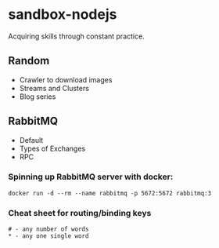 # sandbox-nodejs

Acquiring skills through constant practice.

## Random

- Crawler to download images
- Streams and Clusters
- Blog series

## RabbitMQ
- Default
- Types of Exchanges
- RPC

### Spinning up RabbitMQ server with docker:

```
docker run -d --rm --name rabbitmq -p 5672:5672 rabbitmq:3
```
### Cheat sheet for routing/binding keys
```
# - any number of words
* - any one single word
```

